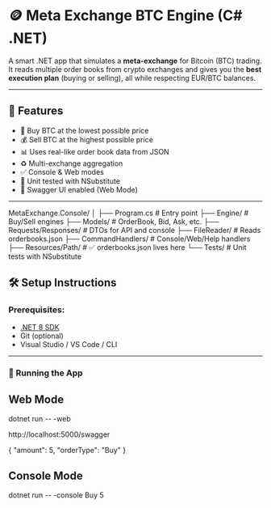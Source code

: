 # 🪙 Meta Exchange BTC Engine (C# .NET)

A smart .NET app that simulates a **meta-exchange** for Bitcoin (BTC) trading. It reads multiple order books from crypto exchanges and gives you the **best execution plan** (buying or selling), all while respecting EUR/BTC balances.

---

## 🚀 Features

- 🛒 Buy BTC at the lowest possible price
- 💰 Sell BTC at the highest possible price
- 📊 Uses real-like order book data from JSON
- ♻️ Multi-exchange aggregation
- ✅ Console & Web modes
- 🧪 Unit tested with NSubstitute
- 📄 Swagger UI enabled (Web Mode)

---

MetaExchange.Console/
│
├── Program.cs                  # Entry point
├── Engine/                     # Buy/Sell engines
├── Models/                     # OrderBook, Bid, Ask, etc.
├── Requests/Responses/         # DTOs for API and console
├── FileReader/                 # Reads orderbooks.json
├── CommandHandlers/           # Console/Web/Help handlers
├── Resources/Path/            # ✅ orderbooks.json lives here
└── Tests/                     # Unit tests with NSubstitute



## 🛠️ Setup Instructions

### Prerequisites:
- [.NET 8 SDK](https://dotnet.microsoft.com/download)
- Git (optional)
- Visual Studio / VS Code / CLI

---

### 🚀 Running the App

## Web Mode
dotnet run -- -web

http://localhost:5000/swagger

{
  "amount": 5,
  "orderType": "Buy"
}


## Console Mode 
dotnet run -- -console Buy 5